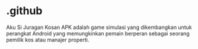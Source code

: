 # .github
Aku Si Juragan Kosan APK adalah game simulasi yang dikembangkan untuk perangkat Android yang memungkinkan pemain berperan sebagai seorang pemilik kos atau manajer properti.
